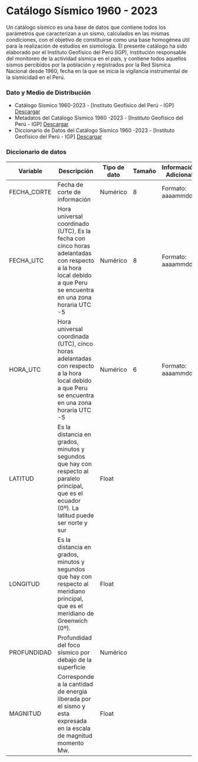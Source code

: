 # Catálogo Sísmico 1960 - 2023
Un catálogo sísmico es una base de datos que contiene todos los parámetros que caracterizan a un sismo, calculados en las mismas condiciones, con el objetivo de constituirse como una base homogénea útil para la realización de estudios en sismología. El presente catálogo ha sido elaborado por el Instituto Geofísico del Perú (IGP), institución responsable del monitoreo de la actividad sísmica en el país, y contiene todos aquellos sismos percibidos por la población y registrados por la Red Sísmica Nacional desde 1960, fecha en la que se inicia la vigilancia instrumental de la sismicidad en el Perú.
    
### Dato y Medio de Distribución
- Catálogo Sísmico 1960-2023 - [Instituto Geofísico del Perú - IGP] [Descargar](https://datosabiertos.gob.pe/sites/default/files/Catalogo1960_2023.xlsx)
- Metadatos del Catálogo Sísmico 1960 -2023 - [Instituto Geofísico del Perú - IGP] [Descargar](https://datosabiertos.gob.pe/sites/default/files/Metadatos_38.docx)
- Diccionario de Datos del Catálogo Sísmico 1960 -2023 - [Instituto Geofísico del Perú - IGP] [Descargar](https://datosabiertos.gob.pe/sites/default/files/DiccionarioDatos_18.xlsx)
    
### Diccionario de datos
| Variable | Descripción | Tipo de dato | Tamaño | Información Adicional |
| -------- | ------- | ------- | ------- | ------- |
| FECHA_CORTE | Fecha de corte de información | Numérico | 8 | Formato: aaaammdd |
| FECHA_UTC | Hora universal coordinado (UTC), Es la fecha con cinco horas adelantadas con respecto a la hora local debido a que Peru se encuentra en una zona horaria UTC -5 | Numérico | 8 | Formato: aaaammdd |
| HORA_UTC | Hora universal coordinada (UTC), cinco horas adelantadas con respecto a la hora local debido a que Peru se encuentra en una zona horaria UTC -5 | Numérico | 6 | Formato: aaaammdd |
| LATITUD | Es la distancia en grados, minutos y segundos que hay con respecto al paralelo principal, que es el ecuador (0º). La latitud puede ser norte y sur | Float | | |
| LONGITUD | Es la distancia en grados, minutos y segundos que hay con respecto al meridiano principal, que es el meridiano de Greenwich (0º). | Float | | |
| PROFUNDIDAD | Profundidad del foco sísmico por debajo de la superficie | Numérico | | |
| MAGNITUD | Corresponde a la cantidad de energía liberada por el sismo y esta expresada en la escala de magnitud momento Mw. | Float | | |
